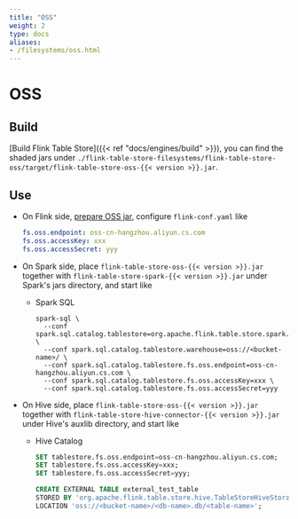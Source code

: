 ```yaml
---
title: "OSS"
weight: 2
type: docs
aliases:
- /filesystems/oss.html
---
```

<!--
Licensed to the Apache Software Foundation (ASF) under one
or more contributor license agreements.  See the NOTICE file
distributed with this work for additional information
regarding copyright ownership.  The ASF licenses this file
to you under the Apache License, Version 2.0 (the
"License"); you may not use this file except in compliance
with the License.  You may obtain a copy of the License at

  http://www.apache.org/licenses/LICENSE-2.0

Unless required by applicable law or agreed to in writing,
software distributed under the License is distributed on an
"AS IS" BASIS, WITHOUT WARRANTIES OR CONDITIONS OF ANY
KIND, either express or implied.  See the License for the
specific language governing permissions and limitations
under the License.
-->

# OSS

## Build

[Build Flink Table Store]({{< ref "docs/engines/build" >}}), you can find the shaded jars under
`./flink-table-store-filesystems/flink-table-store-oss/target/flink-table-store-oss-{{< version >}}.jar`.

## Use

- On Flink side, [prepare OSS jar](https://nightlies.apache.org/flink/flink-docs-master/docs/deployment/filesystems/oss/#shaded-hadoop-oss-file-system),
  configure `flink-conf.yaml` like
    ```yaml
    fs.oss.endpoint: oss-cn-hangzhou.aliyun.cs.com
    fs.oss.accessKey: xxx
    fs.oss.accessSecret: yyy
    ```

- On Spark side, place `flink-table-store-oss-{{< version >}}.jar` together with `flink-table-store-spark-{{< version >}}.jar` under Spark's jars directory, and start like
  - Spark SQL
    ```shell
    spark-sql \ 
      --conf spark.sql.catalog.tablestore=org.apache.flink.table.store.spark.SparkCatalog \
      --conf spark.sql.catalog.tablestore.warehouse=oss://<bucket-name>/ \
      --conf spark.sql.catalog.tablestore.fs.oss.endpoint=oss-cn-hangzhou.aliyun.cs.com \
      --conf spark.sql.catalog.tablestore.fs.oss.accessKey=xxx \
      --conf spark.sql.catalog.tablestore.fs.oss.accessSecret=yyy
    ```
- On Hive side, place `flink-table-store-oss-{{< version >}}.jar` together with `flink-table-store-hive-connector-{{< version >}}.jar` under Hive's auxlib directory, and start like
  - Hive Catalog
    ```sql
    SET tablestore.fs.oss.endpoint=oss-cn-hangzhou.aliyun.cs.com;
    SET tablestore.fs.oss.accessKey=xxx;
    SET tablestore.fs.oss.accessSecret=yyy;

    CREATE EXTERNAL TABLE external_test_table
    STORED BY 'org.apache.flink.table.store.hive.TableStoreHiveStorageHandler'
    LOCATION 'oss://<bucket-name>/<db-name>.db/<table-name>';
    ```



